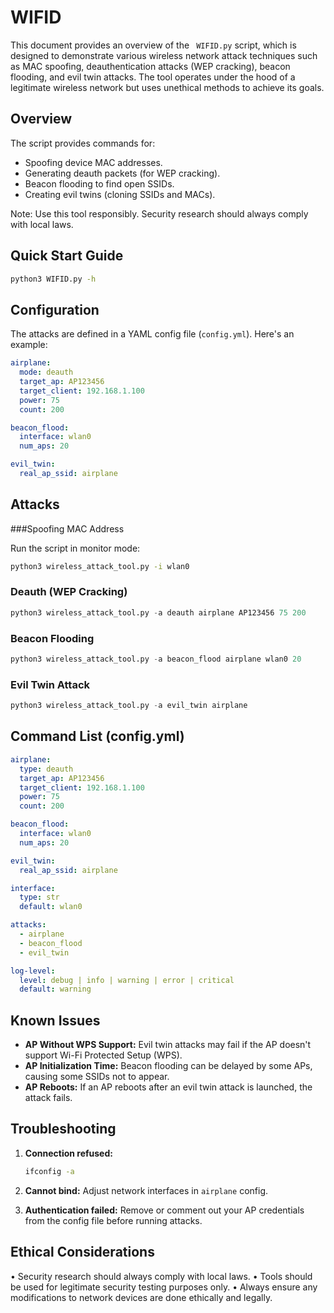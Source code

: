 # WIFID

This document provides an overview of the ` WIFID.py` script, which is designed to demonstrate various wireless network attack techniques such as MAC spoofing, deauthentication attacks
(WEP cracking), beacon flooding, and evil twin attacks. The tool operates under the hood of a legitimate wireless network but uses unethical methods to achieve its goals.

## Overview

The script provides commands for:
- Spoofing device MAC addresses.
- Generating deauth packets (for WEP cracking).
- Beacon flooding to find open SSIDs.
- Creating evil twins (cloning SSIDs and MACs).

Note: Use this tool responsibly. Security research should always comply with local laws.

## Quick Start Guide

```bash
python3 WIFID.py -h
```

## Configuration

The attacks are defined in a YAML config file (`config.yml`). Here's an example:

```yaml
airplane:
  mode: deauth
  target_ap: AP123456
  target_client: 192.168.1.100
  power: 75
  count: 200

beacon_flood:
  interface: wlan0
  num_aps: 20

evil_twin:
  real_ap_ssid: airplane
```

## Attacks

###Spoofing MAC Address

Run the script in monitor mode:

```bash
python3 wireless_attack_tool.py -i wlan0
```

### Deauth (WEP Cracking)

```python
python3 wireless_attack_tool.py -a deauth airplane AP123456 75 200
```

### Beacon Flooding

```python
python3 wireless_attack_tool.py -a beacon_flood airplane wlan0 20
```

### Evil Twin Attack

```python
python3 wireless_attack_tool.py -a evil_twin airplane
```

## Command List (config.yml)

```yaml
airplane:
  type: deauth
  target_ap: AP123456
  target_client: 192.168.1.100
  power: 75
  count: 200

beacon_flood:
  interface: wlan0
  num_aps: 20

evil_twin:
  real_ap_ssid: airplane

interface:
  type: str
  default: wlan0

attacks:
  - airplane
  - beacon_flood
  - evil_twin

log-level:
  level: debug | info | warning | error | critical
  default: warning
```

## Known Issues

- **AP Without WPS Support:** Evil twin attacks may fail if the AP doesn't support Wi-Fi Protected Setup (WPS).
- **AP Initialization Time:** Beacon flooding can be delayed by some APs, causing some SSIDs not to appear.
- **AP Reboots:** If an AP reboots after an evil twin attack is launched, the attack fails.

## Troubleshooting

1. **Connection refused:**
   ```bash
   ifconfig -a
   ```

2. **Cannot bind:**
   Adjust network interfaces in `airplane` config.

3. **Authentication failed:**
   Remove or comment out your AP credentials from the config file before running attacks.

## Ethical Considerations

• Security research should always comply with local laws.
• Tools should be used for legitimate security testing purposes only.
• Always ensure any modifications to network devices are done ethically and legally.
